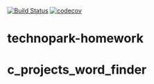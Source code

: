 [![Build Status](https://travis-ci.com/lowsukuku/c_projects_word_finder.svg?branch=development)](https://travis-ci.com/lowsukuku/c_projects_word_finder)
[![codecov](https://codecov.io/gh/lowsukuku/c_projects_word_finder/branch/development/graph/badge.svg)](https://codecov.io/gh/lowsukuku/c_projects_word_finderC)
# technopark-homework
# c_projects_word_finder
